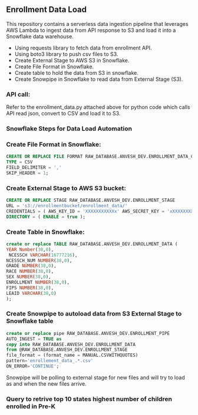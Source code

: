 
## Enrollment Data Load

This repository contains a serverless data ingestion pipeline that leverages AWS Lambda to ingest data from API response to S3 and load it into a Snowflake data warehouse.

- Using requests library to fetch data from enrollment API.
- Using boto3 library to push csv files to S3.
- Create External Stage to AWS S3 in Snowflake.
- Create File Format in Snowflake.
- Create table to hold the data from S3 in snowflake.
- Create Snowpipe in Snowflake to read data from External Stage (S3).

### API call: 
Refer to the enrollment_data.py attached above for python code which calls API read json, convert to CSV and load it to S3.

### Snowflake Steps for Data Load Automation


### Create File Format in Snowflake:
``` SQL
CREATE OR REPLACE FILE FORMAT RAW_DATABASE.ANVESH_DEV.ENROLLMENT_DATA_CSV_FORMAT
TYPE = CSV
FIELD_DELIMITER = ','
SKIP_HEADER = 1;
```

### Create External Stage to AWS S3 bucket:
``` SQL
CREATE OR REPLACE STAGE RAW_DATABASE.ANVESH_DEV.ENROLLMENT_STAGE
URL = 's3://enrollmentbucket/enrollment_data/'
CREDENTIALS = ( AWS_KEY_ID = 'XXXXXXXXXXXx' AWS_SECRET_KEY = 'xXXXXXXXXXX' )
DIRECTORY = ( ENABLE = true );
```
### Create Table in Snowflake:
``` SQL
create or replace TABLE RAW_DATABASE.ANVESH_DEV.ENROLLMENT_DATA (
YEAR Number(38,0),
 NCESSCH VARCHAR(16777216),
NCESSCH_NUM NUMBER(38,0),
GRADE NUMBER(38,0),
RACE NUMBER(38,0),
SEX NUMBER(38,0),
ENROLLMENT NUMBER(38,0),
FIPS NUMBER(38,0),
LEAID VARCHAR(38,0)
);
```
### Create Snowpipe to autoload data from S3 External Stage to Snowflake table
``` SQL
create or replace pipe RAW_DATABASE.ANVESH_DEV.ENROLLMENT_PIPE
AUTO_INGEST = TRUE as
copy into RAW_DATABASE.ANVESH_DEV.ENROLLMENT_DATA
from @RAW_DATABASE.ANVESH_DEV.ENROLLMENT_STAGE
file_format = (format_name = MANUAL.CSVWITHQUOTES)
pattern='enrollement_data_.*.csv'
ON_ERROR='CONTINUE';
```
Snowpipe will be polling to external stage for new files and will try to load as and when the new files arrive.

### Query to retrive top 10 states highest number of children enrolled in Pre-K
